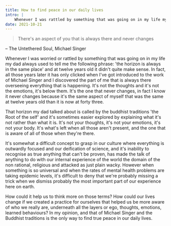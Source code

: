 ```yaml
---
title: How to find peace in our daily lives
intro: |
    Whenever I was rattled by something that was going on in my life my dad always used to tell me that 'the horizon is always in the same place'.
date: 2021-10-21
---
```


> There's an aspect of you that is always there and never changes

– The Untethered Soul, Michael Singer

Whenever I was worried or rattled by something that was going on in my life my dad always used to tell me the following phrase: 'the horizon is always in the same place' and at twelve years old it didn't quite make sense. In fact, all those years later it has only clicked when I've got introduced to the work of Michael Singer and I discovered the part of me that is always there overseeing everything that is happening. It's not the thoughts and it's not the emotions, it's below them. It's the one that never changes, in fact I know it never changes because it's the same aspect of myself that was the same at twelve years old than it is now at forty three.

That horizon my dad talked about is called by the buddhist traditions 'the Root of the self' and it's sometimes easier explored by explaining what it's not rather than what it is. It's not your thoughts, it's not your emotions, it's not your body. It's what's left when all those aren't present, and the one that is aware of all of those when they're there.

It's somewhat a difficult concept to grasp in our culture where everything is outwardly focused and our deification of science, and it's inability to recognise as true anything that can't be proven, has made the talk of anything to do with our internal experience of the world the domain of the non rational, religious and attacked as just plain wacky. However when something is so universal and when the rates of mental health problems are taking epidemic levels, it's difficult to deny that we're probably missing a trick when we dismiss probably the most important part of our experience here on earth.

How could it help us to think more on those terms? How could our lives change if we created a practice for ourselves that helped us be more aware of who we really are, underneath all the layers or ego, 
thoughts, emotions, learned behaviours? In my opinion, and that of Michael Singer and the Buddhist traditions is the only way to find true peace in our daily lives.
